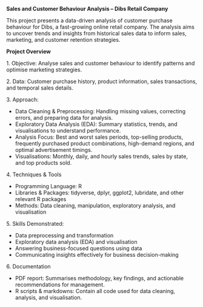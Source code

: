 **Sales and Customer Behaviour Analysis – Dibs Retail Company**



This project presents a data-driven analysis of customer purchase behaviour for Dibs, a fast-growing online retail company. The analysis aims to uncover trends and insights from historical sales data to inform sales, marketing, and customer retention strategies.



**Project Overview**



1\. Objective: Analyse sales and customer behaviour to identify patterns and optimise marketing strategies.



2\. Data: Customer purchase history, product information, sales transactions, and temporal sales details.



3\. Approach:



* Data Cleaning \& Preprocessing: Handling missing values, correcting errors, and preparing data for analysis.
* Exploratory Data Analysis (EDA): Summary statistics, trends, and visualisations to understand performance.
* Analysis Focus: Best and worst sales periods, top-selling products, frequently purchased product combinations, high-demand regions, and optimal advertisement timings.
* Visualisations: Monthly, daily, and hourly sales trends, sales by state, and top products sold.



4\. Techniques \& Tools



* Programming Language: R
* Libraries \& Packages: tidyverse, dplyr, ggplot2, lubridate, and other relevant R packages
* Methods: Data cleaning, manipulation, exploratory analysis, and visualisation



5\. Skills Demonstrated:



* Data preprocessing and transformation
* Exploratory data analysis (EDA) and visualisation
* Answering business-focused questions using data
* Communicating insights effectively for business decision-making



6\. Documentation



* PDF report: Summarises methodology, key findings, and actionable recommendations for management.
* R scripts & markdowns: Contain all code used for data cleaning, analysis, and visualisation.





